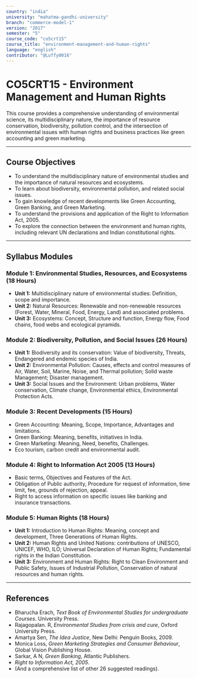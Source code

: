 ```yaml
---
country: "india"
university: "mahatma-gandhi-university"
branch: "commerce-model-1"
version: "2017"
semester: "5"
course_code: "co5crt15"
course_title: "environment-management-and-human-rights"
language: "english"
contributor: "@Luffy0016"
---
```

# CO5CRT15 - Environment Management and Human Rights

This course provides a comprehensive understanding of environmental science, its multidisciplinary nature, the importance of resource conservation, biodiversity, pollution control, and the intersection of environmental issues with human rights and business practices like green accounting and green marketing.

---
## Course Objectives

* To understand the multidisciplinary nature of environmental studies and the importance of natural resources and ecosystems.
* To learn about biodiversity, environmental pollution, and related social issues.
* To gain knowledge of recent developments like Green Accounting, Green Banking, and Green Marketing.
* To understand the provisions and application of the Right to Information Act, 2005.
* To explore the connection between the environment and human rights, including relevant UN declarations and Indian constitutional rights.

---
## Syllabus Modules

### Module 1: Environmental Studies, Resources, and Ecosystems (18 Hours)
* **Unit 1:** Multidisciplinary nature of environmental studies: Definition, scope and importance.
* **Unit 2:** Natural Resources: Renewable and non-renewable resources (Forest, Water, Mineral, Food, Energy, Land) and associated problems.
* **Unit 3:** Ecosystems: Concept, Structure and function, Energy flow, Food chains, food webs and ecological pyramids.

### Module 2: Biodiversity, Pollution, and Social Issues (26 Hours)
* **Unit 1:** Biodiversity and its conservation: Value of biodiversity, Threats, Endangered and endemic species of India.
* **Unit 2:** Environmental Pollution: Causes, effects and control measures of Air, Water, Soil, Marine, Noise, and Thermal pollution; Solid waste Management; Disaster management.
* **Unit 3:** Social Issues and the Environment: Urban problems, Water conservation, Climate change, Environmental ethics, Environmental Protection Acts.

### Module 3: Recent Developments (15 Hours)
* Green Accounting: Meaning, Scope, Importance, Advantages and limitations.
* Green Banking: Meaning, benefits, initiatives in India.
* Green Marketing: Meaning, Need, benefits, Challenges.
* Eco tourism, carbon credit and environmental audit.

### Module 4: Right to Information Act 2005 (13 Hours)
* Basic terms, Objectives and Features of the Act.
* Obligation of Public authority, Procedure for request of information, time limit, fee, grounds of rejection, appeal.
* Right to access information on specific issues like banking and insurance transactions.

### Module 5: Human Rights (18 Hours)
* **Unit 1:** Introduction to Human Rights: Meaning, concept and development, Three Generations of Human Rights.
* **Unit 2:** Human Rights and United Nations: contributions of UNESCO, UNICEF, WHO, ILO; Universal Declaration of Human Rights; Fundamental rights in the Indian Constitution.
* **Unit 3:** Environment and Human Rights: Right to Clean Environment and Public Safety, Issues of Industrial Pollution, Conservation of natural resources and human rights.

---
## References
* Bharucha Erach, *Text Book of Environmental Studies for undergraduate Courses*. University Press.
* Rajagopalan. R, *Environmental Studies from crisis and cure*, Oxford University Press.
* Amartya Sen, *The Idea Justice*, New Delhi: Penguin Books, 2009.
* Monica Loss, *Green Marketing Strategies and Consumer Behaviour*, Global Vision Publishing House.
* Sarkar, A N, *Green Banking*, Atlantic Publishers.
* *Right to Information Act, 2005*.
* (And a comprehensive list of other 26 suggested readings).
